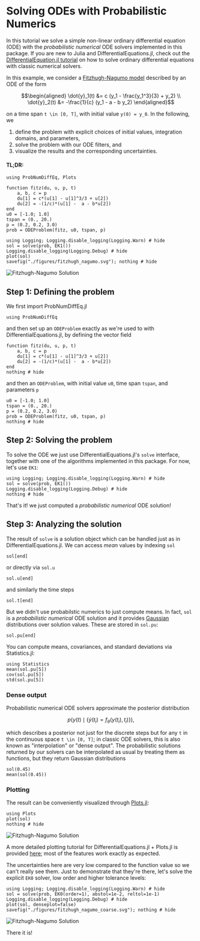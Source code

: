 # Solving ODEs with Probabilistic Numerics
In this tutorial we solve a simple non-linear ordinary differential equation (ODE) with the _probabilistic numerical_ ODE solvers implemented in this package.
If you are new to Julia and DifferentialEquations.jl, check out the
[DifferentialEquation.jl tutorial](https://docs.sciml.ai/stable/tutorials/ode_example/)
on how to solve ordinary differential equations with classic numerical solvers.

In this example, we consider a
[Fitzhugh-Nagumo model](https://en.wikipedia.org/wiki/FitzHugh%E2%80%93Nagumo_model)
described by an ODE of the form
```math
\begin{aligned}
\dot{y}_1(t) &= c (y_1 - \frac{y_1^3}{3} + y_2) \\
\dot{y}_2(t) &= -\frac{1}{c} (y_1 - a - b y_2)
\end{aligned}
```
on a time span ``t \in [0, T]``, with initial value ``y(0) = y_0``.
In the following, we
1. define the problem with explicit choices of initial values, integration domains, and parameters,
2. solve the problem with our ODE filters, and
3. visualize the results and the corresponding uncertainties.


#### TL;DR:
```@example 1
using ProbNumDiffEq, Plots

function fitz(du, u, p, t)
    a, b, c = p
    du[1] = c*(u[1] - u[1]^3/3 + u[2])
    du[2] = -(1/c)*(u[1] -  a - b*u[2])
end
u0 = [-1.0; 1.0]
tspan = (0., 20.)
p = (0.2, 0.2, 3.0)
prob = ODEProblem(fitz, u0, tspan, p)

using Logging; Logging.disable_logging(Logging.Warn) # hide
sol = solve(prob, EK1())
Logging.disable_logging(Logging.Debug) # hide
plot(sol)
savefig("./figures/fitzhugh_nagumo.svg"); nothing # hide
```
![Fitzhugh-Nagumo Solution](./figures/fitzhugh_nagumo.svg)


## Step 1: Defining the problem
We first import ProbNumDiffEq.jl
```@example 1
using ProbNumDiffEq
```
and then set up an `ODEProblem` exactly as we're used to with DifferentialEquations.jl,
by defining the vector field
```@example 1
function fitz(du, u, p, t)
    a, b, c = p
    du[1] = c*(u[1] - u[1]^3/3 + u[2])
    du[2] = -(1/c)*(u[1] -  a - b*u[2])
end
nothing # hide
```
and then an `ODEProblem`, with initial value `u0`, time span `tspan`, and parameters `p`
```@example 1
u0 = [-1.0; 1.0]
tspan = (0., 20.)
p = (0.2, 0.2, 3.0)
prob = ODEProblem(fitz, u0, tspan, p)
nothing # hide
```

## Step 2: Solving the problem
To solve the ODE we just use DifferentialEquations.jl's `solve` interface, together with one of the algorithms implemented in this package.
For now, let's use `EK1`:
```@example 1
using Logging; Logging.disable_logging(Logging.Warn) # hide
sol = solve(prob, EK1())
Logging.disable_logging(Logging.Debug) # hide
nothing # hide
```
That's it! we just computed a _probabilistic numerical_ ODE solution!


## Step 3: Analyzing the solution
The result of `solve` is a solution object which can be handled just as in DifferentialEquations.jl.
We can access _mean_ values by indexing `sol`
```@repl 1
sol[end]
```
or directly via `sol.u`
```@repl 1
sol.u[end]
```
and similarly the time steps
```@repl 1
sol.t[end]
```

But we didn't use probabilstic numerics to just compute means.
In fact, `sol` is a _probabilistic numerical_ ODE solution and it provides
[Gaussian](https://github.com/mschauer/GaussianDistributions.jl)
distributions over solution values.
These are stored in `sol.pu`:
```@repl 1
sol.pu[end]
```

You can compute means, covariances, and standard deviations via Statistics.jl:
```@repl 1
using Statistics
mean(sol.pu[5])
cov(sol.pu[5])
std(sol.pu[5])
```

### Dense output
Probabilistic numerical ODE solvers approximate the posterior distribution
```math
p \Big( y(t) \mid \{ \dot{y}(t_i) = f_\theta(y(t_i), t_i) \} \Big),
```
which describes a posterior not just for the discrete steps but for any ``t`` in the continuous space ``t \in [0, T]``;
in classic ODE solvers, this is also known as "interpolation" or "dense output".
The probabilistic solutions returned by our solvers can be interpolated as usual by treating them as functions,
but they return Gaussian distributions
```@repl 1
sol(0.45)
mean(sol(0.45))
```

### Plotting
The result can be conveniently visualized through [Plots.jl](https://github.com/JuliaPlots/Plots.jl):
```@example 1
using Plots
plot(sol)
nothing # hide
```
![Fitzhugh-Nagumo Solution](./figures/fitzhugh_nagumo.svg)

A more detailed plotting tutorial for DifferentialEquations.jl + Plots.jl is provided [here](https://diffeq.sciml.ai/stable/basics/plot/); most of the features work exactly as expected.


The uncertainties here are very low compared to the function value so we can't really see them.
Just to demonstrate that they're there, let's solve the explicit `EK0` solver, low order and higher tolerance levels:
```@example 1
using Logging; Logging.disable_logging(Logging.Warn) # hide
sol = solve(prob, EK0(order=1), abstol=1e-2, reltol=1e-1)
Logging.disable_logging(Logging.Debug) # hide
plot(sol, denseplot=false)
savefig("./figures/fitzhugh_nagumo_coarse.svg"); nothing # hide
```
![Fitzhugh-Nagumo Solution](./figures/fitzhugh_nagumo_coarse.svg)

There it is!
